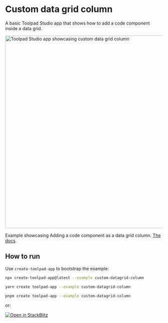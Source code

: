 # Custom data grid column

<p class="description">A basic Toolpad Studio app that shows how to add a code component inside a data grid.</p>

<a target="_blank">
  <img src="https://mui.com/static/toolpad/marketing/custom-datagrid-column.png" alt="Toolpad Studio app showcasing custom data grid column" style="aspect-ratio: 687/331;" width="615">
</a>

Example showcasing Adding a code component as a data grid column. [The docs](https://mui.com/toolpad/studio/building-ui/data-grid-component/#configuring-columns).

## How to run

Use `create-toolpad-app` to bootstrap the example:

```bash
npx create-toolpad-app@latest --example custom-datagrid-column
```

```bash
yarn create toolpad-app --example custom-datagrid-column
```

```bash
pnpm create toolpad-app --example custom-datagrid-column
```

or:

[![Open in StackBlitz](https://developer.stackblitz.com/img/open_in_stackblitz.svg)](https://stackblitz.com/fork/github/mui/toolpad/tree/master/examples/studio/custom-datagrid-column)
